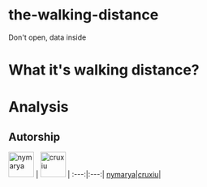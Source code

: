 # the-walking-distance
Don't open, data inside


# What it's walking distance?

# Analysis

## Autorship
[<img alt="nymarya" src="https://avatars1.githubusercontent.com/u/23341788?v=2&s=50" width=50>](https://github.com/nymarya) |
[<img alt="cruxiu"  src="https://avatars3.githubusercontent.com/u/19611403?v=2&s=50" width=50>](https://github.com/anunciado) |
:---:|:---:|
[nymarya](https://github.com/nymarya)|[cruxiu](https://github.com/anunciado)|
